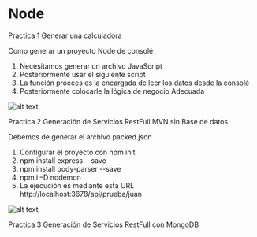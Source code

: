 # Node
Practica 1 Generar una calculadora

Como generar un proyecto Node de consolé
1.	Necesitamos generar un archivo JavaScript
2.	Posteriormente usar el siguiente script
3.	La función procces es la encargada de leer los datos desde la consolé
4.	Posteriormente colocarle la lógica de negocio Adecuada

![alt text](https://github.com/aaronjazhiel/Node/blob/master/imagenes/codigoNode.png)

Practica 2 Generación de Servicios RestFull MVN sin Base de datos

Debemos de generar el archivo packed.json 
1.	Configurar el proyecto con npm init 
2.  npm install express --save
3.	npm install body-parser --save
4.	npm i –D nodemon
5.  La ejecución es mediante esta URL http://localhost:3678/api/prueba/juan

![alt text](https://github.com/aaronjazhiel/Node/blob/master/imagenes/Ejecucion.PNG)

Practica 3 Generación de Servicios RestFull con MongoDB
